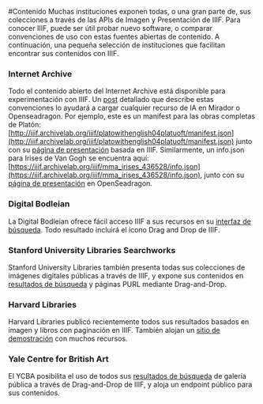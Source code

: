 #Contenido
Muchas instituciones exponen todas, o una gran parte de, sus colecciones a través de las APIs de Imagen y Presentación de IIIF. Para conocer IIIF, puede ser útil probar nuevo software, o comparar convenciones de uso con estas fuentes abiertas de contenido. A continuación, una pequeña selección de instituciones que facilitan encontrar sus contenidos con IIIF.

### Internet Archive
Todo el contenido abierto del Internet Archive está disponible para experimentación con IIIF. Un [post](http://iiif.archivelab.org/iiif/platowithenglish04platuoft/manifest.json) detallado que describe estas convenciones lo ayudará a cargar cualquier recurso de IA en Mirador o Openseadragon.
Por ejemplo, este es un manifest para las obras completas de Platón: 
[http://iiif.archivelab.org/iiif/platowithenglish04platuoft/manifest.json](http://iiif.archivelab.org/iiif/platowithenglish04platuoft/manifest.json)
junto con su [página de presentación](http://iiif.archivelab.org/iiif/platowithenglish04platuoft) basada en IIIF.
Similarmente, un info.json para Irises de Van Gogh se encuentra aquí: [https://iiif.archivelab.org/iiif/mma_irises_436528/info.json](https://iiif.archivelab.org/iiif/mma_irises_436528/info.json),
junto con su [página de presentación](https://iiif.archivelab.org/iiif/mma_irises_436528) en OpenSeadragon.
### Digital Bodleian
La Digital Bodleian ofrece fácil acceso IIIF a sus recursos en su [interfaz de búsqueda](http://digital.bodleian.ox.ac.uk/). Todo resultado incluirá el ícono Drag and Drop de IIIF.
### Stanford University Libraries Searchworks
Stanford University Libraries también presenta todas sus colecciones de imágenes digitales públicas a través de IIIF, y expone sus contenidos en [resultados de búsqueda](https://searchworks.stanford.edu/view/gm036df2527) y páginas PURL mediante Drag-and-Drop.
### Harvard Libraries
Harvard Libraries publicó recientemente todos sus resultados basados en imagen y libros con paginación en IIIF. También alojan un [sitio de demostración](http://iiif.harvard.edu/) con muchos recursos.
### Yale Centre for British Art
El YCBA posibilita el uso de todos sus [resultados de búsqueda](http://collections.britishart.yale.edu/vufind/Record/1667701) de galería pública a través de Drag-and-Drop de IIIF, y aloja un endpoint público para sus contenidos.